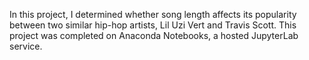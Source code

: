 In this project, I determined whether song length affects its popularity between two similar hip-hop artists, Lil Uzi Vert and Travis Scott. This project was completed on Anaconda Notebooks, a hosted JupyterLab service.
